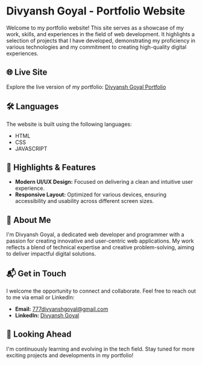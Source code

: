 # Divyansh Goyal - Portfolio Website

Welcome to my portfolio website! This site serves as a showcase of my work, skills, and experiences in the field of web development. It highlights a selection of projects that I have developed, demonstrating my proficiency in various technologies and my commitment to creating high-quality digital experiences.

## 🌐 Live Site

Explore the live version of my portfolio: [Divyansh Goyal Portfolio](https://portfolioofdivyansh.netlify.app/)

## 🛠️ Languages

The website is built using the following languages:

- HTML
- CSS
- JAVASCRIPT

## 🌟 Highlights & Features

- **Modern UI/UX Design:** Focused on delivering a clean and intuitive user experience.
- **Responsive Layout:** Optimized for various devices, ensuring accessibility and usability across different screen sizes.

## 📖 About Me

I'm Divyansh Goyal, a dedicated web developer and programmer with a passion for creating innovative and user-centric web applications. My work reflects a blend of technical expertise and creative problem-solving, aiming to deliver impactful digital solutions.

## 📬 Get in Touch

I welcome the opportunity to connect and collaborate. Feel free to reach out to me via email or LinkedIn:

- **Email:** 777divyanshgoyal@gmail.com
- **LinkedIn:** [Divyansh Goyal](https://www.linkedin.com/in/divyanshgoyal777/)

## 🚀 Looking Ahead

I'm continuously learning and evolving in the tech field. Stay tuned for more exciting projects and developments in my portfolio!
